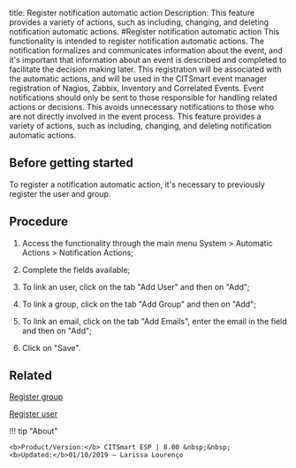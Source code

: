 title: Register notification automatic action
Description: This feature provides a variety of actions, such as including, changing, and deleting notification automatic actions.
#Register notification automatic action
This functionality is intended to register notification automatic actions. The notification formalizes and communicates information about the event, and it's important that information about an event is described and completed to facilitate the decision making later. This registration will be associated with the automatic actions, and will be used in the CITSmart event manager registration of Nagios, Zabbix, Inventory and Correlated Events.
Event notifications should only be sent to those responsible for handling related actions or decisions. This avoids unnecessary notifications to those who are not directly involved in the event process.
This feature provides a variety of actions, such as including, changing, and deleting notification automatic actions.

Before getting started
--------------------------

To register a notification automatic action, it's necessary to previously
register the user and group.

Procedure
-------------

1.  Access the functionality through the main menu System \> Automatic Actions
    \> Notification Actions;

2.  Complete the fields available;

3.  To link an user, click on the tab "Add User" and then on "Add";

4.  To link a group, click on the tab "Add Group" and then on "Add";

5.  To link an email, click on the tab "Add Emails", enter the email in the
    field and then on "Add";

6.  Click on "Save".

Related
-------

[Register group](/en-us/citsmart-esp-8/initial-settings/access-settings/user/register-groups.html)

[Register user](/en-us/citsmart-esp-8/initial-settings/access-settings/user/users.html)

!!! tip "About"

    <b>Product/Version:</b> CITSmart ESP | 8.00 &nbsp;&nbsp;
    <b>Updated:</b>01/10/2019 – Larissa Lourenço

